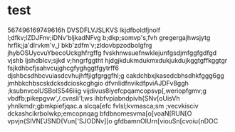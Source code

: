 # test
567496169749616h
DVSDFLVJSLKVS
lkjdfboldfjnolf
l;dfkv;lZDJFnv;iDNv'bljkadNFvg
b;dkp;somvp's,fvh
gregergajhwsjytg
hrflk;ja'dlrvkm'vل
bkb'zdfm'v;zldovbpzodbolgfrg
jhybOSUycvuYbecoUckghfrgffg
fvskhnwsuefnwklejunfgsdjmfggfgdfgd
vjshb ljshdblcv;sjkd v;hngrfggtht
hjdgjkdukmdukmxdukjukdujkggtgffkggtgr
fsjkdhbcfjsahvcujghcgfyghggtfgytrff6
djshbcsdhbcvuiasdcvhujhffjigfgrggfhl;g
cakdchbxjkasedcbhsdhkfggg6gg
jmhbkchbscskdcksdcioskcghgio
dfvnlidfnvikdfpviAJDFv8ggh
;ksubnvcolUSBolS546iiig
vijdivus8iyefcpqamcopsvp[,weriopfgmv;g
vbdfb;pikepgvw',/.cvnsli'l;ws
ihbfvpiabndpivh{SNv[oUisVh
yhnlkmdr;gbmkpiefjqac.a slcqa[efc
fvlsl;kvmasca;sm ;vecvkisciv
dckashcikrbolwkp;emcopnqag
bfdbnomesvma[o[voaN[RUN[O
vpvjn{SIVN['JSND{Vun['SJODNv][o
gfdbamnOIUrn[viouSn[cvoiu{nDOC
